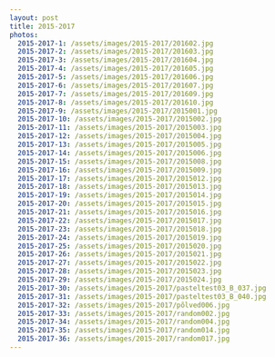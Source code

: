 ```yaml
---
layout: post
title: 2015-2017
photos:
  2015-2017-1: /assets/images/2015-2017/201602.jpg
  2015-2017-2: /assets/images/2015-2017/201603.jpg
  2015-2017-3: /assets/images/2015-2017/201604.jpg
  2015-2017-4: /assets/images/2015-2017/201605.jpg
  2015-2017-5: /assets/images/2015-2017/201606.jpg
  2015-2017-6: /assets/images/2015-2017/201607.jpg
  2015-2017-7: /assets/images/2015-2017/201609.jpg
  2015-2017-8: /assets/images/2015-2017/201610.jpg
  2015-2017-9: /assets/images/2015-2017/2015001.jpg
  2015-2017-10: /assets/images/2015-2017/2015002.jpg
  2015-2017-11: /assets/images/2015-2017/2015003.jpg
  2015-2017-12: /assets/images/2015-2017/2015004.jpg
  2015-2017-13: /assets/images/2015-2017/2015005.jpg
  2015-2017-14: /assets/images/2015-2017/2015006.jpg
  2015-2017-15: /assets/images/2015-2017/2015008.jpg
  2015-2017-16: /assets/images/2015-2017/2015009.jpg
  2015-2017-17: /assets/images/2015-2017/2015012.jpg
  2015-2017-18: /assets/images/2015-2017/2015013.jpg
  2015-2017-19: /assets/images/2015-2017/2015014.jpg
  2015-2017-20: /assets/images/2015-2017/2015015.jpg
  2015-2017-21: /assets/images/2015-2017/2015016.jpg
  2015-2017-22: /assets/images/2015-2017/2015017.jpg
  2015-2017-23: /assets/images/2015-2017/2015018.jpg
  2015-2017-24: /assets/images/2015-2017/2015019.jpg
  2015-2017-25: /assets/images/2015-2017/2015020.jpg
  2015-2017-26: /assets/images/2015-2017/2015021.jpg
  2015-2017-27: /assets/images/2015-2017/2015022.jpg
  2015-2017-28: /assets/images/2015-2017/2015023.jpg
  2015-2017-29: /assets/images/2015-2017/2015024.jpg
  2015-2017-30: /assets/images/2015-2017/pasteltest03_B_037.jpg
  2015-2017-31: /assets/images/2015-2017/pasteltest03_B_040.jpg
  2015-2017-32: /assets/images/2015-2017/põlved006.jpg
  2015-2017-33: /assets/images/2015-2017/random002.jpg
  2015-2017-34: /assets/images/2015-2017/random004.jpg
  2015-2017-35: /assets/images/2015-2017/random014.jpg
  2015-2017-36: /assets/images/2015-2017/random017.jpg
---
```

